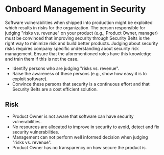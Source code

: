 # Onboard Management in Security

Software vulnerabilities when shipped into production might be exploited which results in risks for the organization. The person responsible for judging "risks vs. revenue" on your product (e.g., Product Owner, manager) must be convinced that improving security through Security Belts is the right way to minimize risk and build better products. Judging about security risks requires company specific understanding about security risk management. Ensure that the aforementioned roles have this knowledge and train them if this is not the case.
- Identify persons who are judging "risks vs. revenue".
- Raise the awareness of these persons (e.g., show how easy it is to exploit software).
- Convince these persons that security is a continuous effort and that Security Belts are a cost efficient solution.

## Risk

- Product Owner is not aware that software can have security vulnerabilities.
- No resources are allocated to improve in security to avoid, detect and fix security vulnerabilities.
- Management can not perform well informed decision when judging "risks vs. revenue".
- Product Owner has no transparency on how secure the product is.
